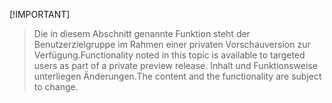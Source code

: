  [!IMPORTANT]
> <span data-ttu-id="6624e-101">Die in diesem Abschnitt genannte Funktion steht der Benutzerzielgruppe im Rahmen einer privaten Vorschauversion zur Verfügung.</span><span class="sxs-lookup"><span data-stu-id="6624e-101">Functionality noted in this topic is available to targeted users as part of a private preview release.</span></span> <span data-ttu-id="6624e-102">Inhalt und Funktionsweise unterliegen Änderungen.</span><span class="sxs-lookup"><span data-stu-id="6624e-102">The content and the functionality are subject to change.</span></span> 
